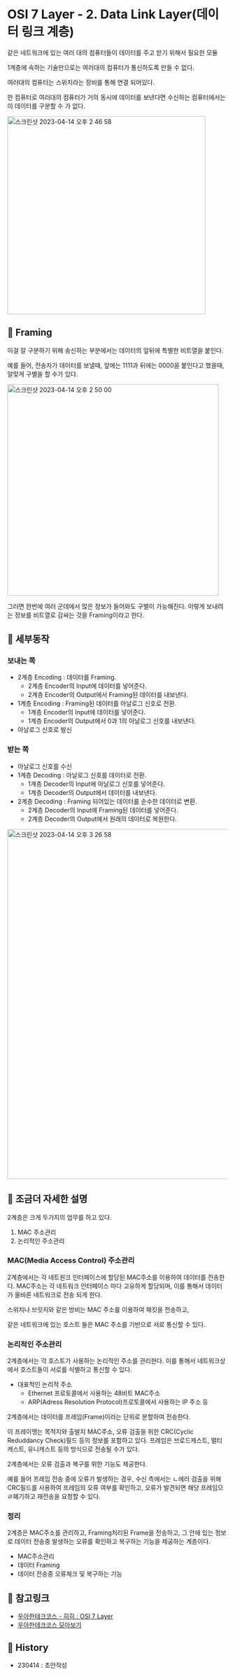 # OSI 7 Layer - 2. Data Link Layer(데이터 링크 계층)

같은 네트워크에 있는 여러 대의 컴퓨터들이 데이터를 주고 받기 위해서 필요한 모듈

1계층에 속하는 기술만으로는 여러대의 컴퓨터가 통신하도록 만들 수 없다.

여러대의 컴퓨터는 스위치라는 장비를 통해 연결 되어있다.

한 컴퓨터로 여러대의 컴퓨터가 거의 동시에 데이터를 보낸다면 수신하는 컴퓨터에서는 이 데이터를 구분할 수 가 없다.

<img width="453" alt="스크린샷 2023-04-14 오후 2 46 58" src="https://user-images.githubusercontent.com/76529148/231952205-5e173cc6-7963-4bf3-8368-aebd4a7f478d.png">


## 📌 Framing
이걸 잘 구분하기 위해 송신하는 부분에서는 데이터의 앞뒤에 특별한 비트열을 붙인다.

예를 들어, 전송자가 데이터를 보낼때, 앞에는 1111과 뒤에는 0000을 붙인다고 했을때, 알맞게 구별을 할 수가 있다.

<img width="483" alt="스크린샷 2023-04-14 오후 2 50 00" src="https://user-images.githubusercontent.com/76529148/231952650-a77ff970-1264-43f3-9a12-e58429c08253.png">

그러면 한번에 여러 군데에서 많은 정보가 들어와도 구별이 가능해진다. 
이렇게 보내려는 정보를 비트열로 감싸는 것을 Framing이라고 한다.


## 📌 세부동작
### 보내는 쪽
- 2계층 Encoding : 데이터를 Framing.
    - 2계층 Encoder의 Input에 데이터를 넣어준다.
    - 2계층 Encoder의 Output에서 Framing된 데이터를 내보낸다.
- 1계층 Encoding : Framing된 데이터를 아날로그 신호로 전환.
    - 1계층 Encoder의 Input에 데이터를 넣어준다.
    - 1계층 Encoder의 Output에서 0과 1의 아날로그 신호를 내보낸다.
- 아날로그 신호로 발신

### 받는 쪽
- 아날로그 신호를 수신
- 1계층 Decoding : 아날로그 신호를 데이터로 전환.
    - 1계층 Decoder의 Input에 아날로그 신호를 넣어준다.
    - 1계층 Decoder의 Output에서 데이터를 내보낸다.
- 2계층 Decoding : Framing 되어있는 데이터를 순수한 데이터로 변환.
    - 2계층 Decoder의 Input에 Framing된 데이터를 넣어준다.
    - 2계층 Decoder의 Output에서 원래의 데이터로 복원한다.

<img width="800" alt="스크린샷 2023-04-14 오후 3 26 58" src="https://user-images.githubusercontent.com/76529148/231960900-f958080f-95a3-402f-896c-45628432f57c.png">


## 📌 조금더 자세한 설명

2계층은 크게 두가지의 업무를 하고 있다.
1. MAC 주소관리
2. 논리적인 주소관리


### MAC(Media Access Control) 주소관리

2계층에서는 각 네트원크 인터페이스에 할당된 MAC주소를 이용하여 데이터를 전송한다. MAC주소는 각 네트워크 인터페이스 마다 고유하게 할당되며, 이를 통해서 데이터가 올바른 네트워크로 전송 되게 한다.

스위치나 브릿지와 같은 방비는 MAC 주소를 이용하여 패킷을 전송하고,

같은 네트워크에 있는 호스트 들은 MAC 주소를 기반으로 서로 통신할 수 있다.


### 논리적인 주소관리
2계층에서는 각 호스트가 사용하는 논리적인 주소를 관리한다. 이를 통해서 네트워크상에서 호스트들이 서로를 식별하고 통신할 수 있다. 

- 대표적인 논리적 주소
    - Ethernet 프로토콜에서 사용하는 48비트 MAC주소
    - ARP(Adress Resolution Protocol)프로토콜에서 사용하는 IP 주소 등

2계층에서는 데이터를 프레임(Frame)이라는 단위로 분할하여 전송한다.

이 프레이멩는 목적지와 출발지 MAC주소, 오류 검출을 위한 CRC(Cyclic Reduddancy Check)필드 등의 정보를 포함하고 있다. 프레임은 브로드캐스트, 멀티캐스트, 유니캐스트 등의 방식으로 전송될 수가 있다.

2계층에서는 오류 검출과 복구를 위한 기능도 제공한다.

예를 들어 프레임 전송 중에 오류가 발생하는 경우, 수신 측에서는 ㄴ에러 검출을 위해 CRC필드를 사용하여 프레임의 오류 여부를 확인하고, 오류가 발견되면 해당 프레임으 ㄹ폐기하고 재전송을 요청할 수 있다.


### 정리

2계층은 MAC주소를 관리하고, Framing처리된 Frame을 전송하고, 그 안에 있는 정보로 데이터 전송중 발생하는 오류를 확인하고 복구하는 기능을 제공하는 계층이다.

- MAC주소관리
- 데이터 Framing
- 데이터 전송중 오류체크 및 복구하는 기능


## 📌 참고링크
- [우아한테크코스 - 히히 : OSI 7 Layer](https://www.youtube.com/watch?v=1pfTxp25MA8)
- [우아한테크코스 모아보기](https://github.com/365kim/techotalk)


## 📌 History
- 230414 : 초안작성
